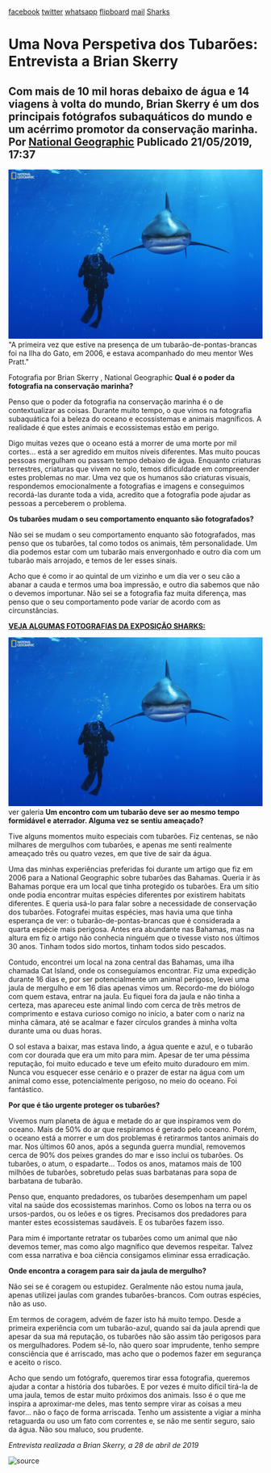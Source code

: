 [facebook](https://www.facebook.com/sharer/sharer.php?u=https%3A%2F%2Fwww.natgeo.pt%2Ftubarao%2F2019%2F05%2Fuma-nova-perspetiva-dos-tubaroes-entrevista-a-brian-skerry) [twitter](https://twitter.com/share?url=https%3A%2F%2Fwww.natgeo.pt%2Ftubarao%2F2019%2F05%2Fuma-nova-perspetiva-dos-tubaroes-entrevista-a-brian-skerry&via=natgeo&text=Uma%20Nova%20Perspetiva%20dos%20Tubar%C3%B5es%3A%20Entrevista%20a%20Brian%20Skerry) [whatsapp](https://web.whatsapp.com/send?text=https%3A%2F%2Fwww.natgeo.pt%2Ftubarao%2F2019%2F05%2Fuma-nova-perspetiva-dos-tubaroes-entrevista-a-brian-skerry) [flipboard](https://share.flipboard.com/bookmarklet/popout?v=2&title=Uma%20Nova%20Perspetiva%20dos%20Tubar%C3%B5es%3A%20Entrevista%20a%20Brian%20Skerry&url=https%3A%2F%2Fwww.natgeo.pt%2Ftubarao%2F2019%2F05%2Fuma-nova-perspetiva-dos-tubaroes-entrevista-a-brian-skerry) [mail](mailto:?subject=NatGeo&body=https%3A%2F%2Fwww.natgeo.pt%2Ftubarao%2F2019%2F05%2Fuma-nova-perspetiva-dos-tubaroes-entrevista-a-brian-skerry%20-%20Uma%20Nova%20Perspetiva%20dos%20Tubar%C3%B5es%3A%20Entrevista%20a%20Brian%20Skerry) [Sharks](https://www.natgeo.pt/sharks) 
# Uma Nova Perspetiva dos Tubarões: Entrevista a Brian Skerry 
## Com mais de 10 mil horas debaixo de água e 14 viagens à volta do mundo, Brian Skerry é um dos principais fotógrafos subaquáticos do mundo e um acérrimo promotor da conservação marinha. Por [National Geographic](https://www.natgeo.pt/autor/national-geographic) Publicado 21/05/2019, 17:37 
![Fotografia de um mergulhador ao lado de um tubarão](img/files_styles_image_00_public_01_national_0geographic_0sharks_0brian_0skerry_0oceanic_0whitetip.jpg)
"A primeira vez que estive na presença de um tubarão-de-pontas-brancas foi na Ilha do Gato, em 2006, e estava acompanhado do meu mentor Wes Pratt." 

Fotografia por Brian Skerry , National Geographic **Qual é o poder da fotografia na conservação marinha?** 

Penso que o poder da fotografia na conservação marinha é o de contextualizar as coisas. Durante muito tempo, o que vimos na fotografia subaquática foi a beleza do oceano e ecossistemas e animais magníficos. A realidade é que estes animais e ecossistemas estão em perigo. 

Digo muitas vezes que o oceano está a morrer de uma morte por mil cortes… está a ser agredido em muitos níveis diferentes. Mas muito poucas pessoas mergulham ou passam tempo debaixo de água. Enquanto criaturas terrestres, criaturas que vivem no solo, temos dificuldade em compreender estes problemas no mar. Uma vez que os humanos são criaturas visuais, respondemos emocionalmente a fotografias e imagens e conseguimos recordá-las durante toda a vida, acredito que a fotografia pode ajudar as pessoas a perceberem o problema. 

**Os tubarões mudam o seu comportamento enquanto são fotografados?** 

Não sei se mudam o seu comportamento enquanto são fotografados, mas penso que os tubarões, tal como todos os animais, têm personalidade. Um dia podemos estar com um tubarão mais envergonhado e outro dia com um tubarão mais arrojado, e temos de ler esses sinais. 

Acho que é como ir ao quintal de um vizinho e um dia ver o seu cão a abanar a cauda e termos uma boa impressão, e outro dia sabemos que não o devemos importunar. Não sei se a fotografia faz muita diferença, mas penso que o seu comportamento pode variar de acordo com as circunstâncias. 

[**VEJA ALGUMAS FOTOGRAFIAS DA EXPOSIÇÃO SHARKS:**](https://www.natgeo.pt/photography/2019/05/revelamos-5-fotografias-da-exposicao-sharks) 

![Fotografia de um mergulhador ao lado de um tubarão](img/files_styles_image_00_public_01_national_0geographic_0sharks_0brian_0skerry_0oceanic_0whitetip.jpg)
ver galeria **Um encontro com um tubarão deve ser ao mesmo tempo formidável e aterrador. Alguma vez se sentiu ameaçado?** 

Tive alguns momentos muito especiais com tubarões. Fiz centenas, se não milhares de mergulhos com tubarões, e apenas me senti realmente ameaçado três ou quatro vezes, em que tive de sair da água. 

Uma das minhas experiências preferidas foi durante um artigo que fiz em 2006 para a National Geographic sobre tubarões das Bahamas. Queria ir às Bahamas porque era um local que tinha protegido os tubarões. Era um sítio onde podia encontrar muitas espécies diferentes por existirem habitats diferentes. E queria usá-lo para falar sobre a necessidade de conservação dos tubarões. Fotografei muitas espécies, mas havia uma que tinha esperança de ver: o tubarão-de-pontas-brancas que é considerada a quarta espécie mais perigosa. Antes era abundante nas Bahamas, mas na altura em fiz o artigo não conhecia ninguém que o tivesse visto nos últimos 30 anos. Tinham todos sido mortos, tinham todos sido pescados. 

Contudo, encontrei um local na zona central das Bahamas, uma ilha chamada Cat Island, onde os conseguíamos encontrar. Fiz uma expedição durante 16 dias e, por ser potencialmente um animal perigoso, levei uma jaula de mergulho e em 16 dias apenas vimos um. Recordo-me do biólogo com quem estava, entrar na jaula. Eu fiquei fora da jaula e não tinha a certeza, mas apareceu este animal lindo com cerca de três metros de comprimento e estava curioso comigo no início, a bater com o nariz na minha câmara, até se acalmar e fazer círculos grandes à minha volta durante uma ou duas horas. 

O sol estava a baixar, mas estava lindo, a água quente e azul, e o tubarão com cor dourada que era um mito para mim. Apesar de ter uma péssima reputação, foi muito educado e teve um efeito muito duradouro em mim. Nunca vou esquecer esse cenário e o prazer de estar na água com um animal como esse, potencialmente perigoso, no meio do oceano. Foi fantástico. 

**Por que é tão urgente proteger os tubarões?** 

Vivemos num planeta de água e metade do ar que inspiramos vem do oceano. Mais de 50% do ar que respiramos é gerado pelo oceano. Porém, o oceano está a morrer e um dos problemas é retirarmos tantos animais do mar. Nos últimos 60 anos, após a segunda guerra mundial, removemos cerca de 90% dos peixes grandes do mar e isso inclui os tubarões. Os tubarões, o atum, o espadarte… Todos os anos, matamos mais de 100 milhões de tubarões, sobretudo pelas suas barbatanas para sopa de barbatana de tubarão. 

Penso que, enquanto predadores, os tubarões desempenham um papel vital na saúde dos ecossistemas marinhos. Como os lobos na terra ou os ursos-pardos, ou os leões e os tigres. Precisamos dos predadores para manter estes ecossistemas saudáveis. E os tubarões fazem isso. 

Para mim é importante retratar os tubarões como um animal que não devemos temer, mas como algo magnífico que devemos respeitar. Talvez com essa narrativa e boa ciência consigamos eliminar essa erradicação. 

**Onde encontra a coragem para sair da jaula de mergulho?** 

Não sei se é coragem ou estupidez. Geralmente não estou numa jaula, apenas utilizei jaulas com grandes tubarões-brancos. Com outras espécies, não as uso. 

Em termos de coragem, advém de fazer isto há muito tempo. Desde a primeira experiência com um tubarão-azul, quando saí da jaula aprendi que apesar da sua má reputação, os tubarões não são assim tão perigosos para os mergulhadores. Podem sê-lo, não quero soar imprudente, tenho sempre consciência que é arriscado, mas acho que o podemos fazer em segurança e aceito o risco. 

Acho que sendo um fotógrafo, queremos tirar essa fotografia, queremos ajudar a contar a história dos tubarões. E por vezes é muito difícil tirá-la de uma jaula, temos de estar muito próximos dos animais. Isso é o que me inspira a aproximar-me deles, mas tento sempre virar as coisas a meu favor… não o faço de forma arriscada. Tenho um assistente a vigiar a minha retaguarda ou uso um fato com correntes e, se não me sentir seguro, saio da água. Não sou maluco, sou prudente. 

_Entrevista realizada a Brian Skerry, a 28 de abril de 2019_ 



![source](https://www.natgeo.pt/tubarao/2019/05/uma-nova-perspetiva-dos-tubaroes-entrevista-a-brian-skerry)